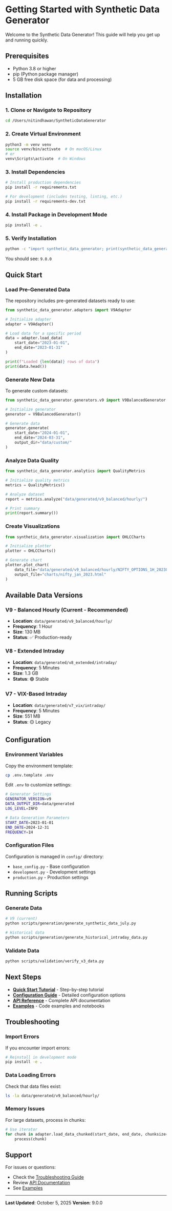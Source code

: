 # Getting Started with Synthetic Data Generator

Welcome to the Synthetic Data Generator! This guide will help you get up and running quickly.

## Prerequisites

- Python 3.8 or higher
- pip (Python package manager)
- 5 GB free disk space (for data and processing)

## Installation

### 1. Clone or Navigate to Repository

```bash
cd /Users/nitindhawan/SyntheticDataGenerator
```

### 2. Create Virtual Environment

```bash
python3 -m venv venv
source venv/bin/activate  # On macOS/Linux
# or
venv\Scripts\activate  # On Windows
```

### 3. Install Dependencies

```bash
# Install production dependencies
pip install -r requirements.txt

# For development (includes testing, linting, etc.)
pip install -r requirements-dev.txt
```

### 4. Install Package in Development Mode

```bash
pip install -e .
```

### 5. Verify Installation

```bash
python -c "import synthetic_data_generator; print(synthetic_data_generator.__version__)"
```

You should see: `9.0.0`

## Quick Start

### Load Pre-Generated Data

The repository includes pre-generated datasets ready to use:

```python
from synthetic_data_generator.adapters import V9Adapter

# Initialize adapter
adapter = V9Adapter()

# Load data for a specific period
data = adapter.load_data(
    start_date="2023-01-01",
    end_date="2023-01-31"
)

print(f"Loaded {len(data)} rows of data")
print(data.head())
```

### Generate New Data

To generate custom datasets:

```python
from synthetic_data_generator.generators.v9 import V9BalancedGenerator

# Initialize generator
generator = V9BalancedGenerator()

# Generate data
generator.generate(
    start_date="2024-01-01",
    end_date="2024-03-31",
    output_dir="data/custom/"
)
```

### Analyze Data Quality

```python
from synthetic_data_generator.analytics import QualityMetrics

# Initialize quality metrics
metrics = QualityMetrics()

# Analyze dataset
report = metrics.analyze("data/generated/v9_balanced/hourly/")

# Print summary
print(report.summary())
```

### Create Visualizations

```python
from synthetic_data_generator.visualization import OHLCCharts

# Initialize plotter
plotter = OHLCCharts()

# Generate chart
plotter.plot_chart(
    data_file="data/generated/v9_balanced/hourly/NIFTY_OPTIONS_1H_20230101.csv",
    output_file="charts/nifty_jan_2023.html"
)
```

## Available Data Versions

### V9 - Balanced Hourly (Current - Recommended)
- **Location**: `data/generated/v9_balanced/hourly/`
- **Frequency**: 1 Hour
- **Size**: 130 MB
- **Status**: ✅ Production-ready

### V8 - Extended Intraday
- **Location**: `data/generated/v8_extended/intraday/`
- **Frequency**: 5 Minutes
- **Size**: 1.3 GB
- **Status**: 🟢 Stable

### V7 - VIX-Based Intraday
- **Location**: `data/generated/v7_vix/intraday/`
- **Frequency**: 5 Minutes
- **Size**: 551 MB
- **Status**: 🟡 Legacy

## Configuration

### Environment Variables

Copy the environment template:

```bash
cp .env.template .env
```

Edit `.env` to customize settings:

```bash
# Generator Settings
GENERATOR_VERSION=v9
DATA_OUTPUT_DIR=data/generated
LOG_LEVEL=INFO

# Data Generation Parameters
START_DATE=2023-01-01
END_DATE=2024-12-31
FREQUENCY=1H
```

### Configuration Files

Configuration is managed in `config/` directory:

- `base_config.py` - Base configuration
- `development.py` - Development settings
- `production.py` - Production settings

## Running Scripts

### Generate Data

```bash
# V9 (current)
python scripts/generation/generate_synthetic_data_july.py

# Historical data
python scripts/generation/generate_historical_intraday_data.py
```

### Validate Data

```bash
python scripts/validation/verify_v3_data.py
```

## Next Steps

- **[Quick Start Tutorial](quick_start.md)** - Step-by-step tutorial
- **[Configuration Guide](configuration.md)** - Detailed configuration options
- **[API Reference](../api/)** - Complete API documentation
- **[Examples](../../examples/)** - Code examples and notebooks

## Troubleshooting

### Import Errors

If you encounter import errors:

```bash
# Reinstall in development mode
pip install -e .
```

### Data Loading Errors

Check that data files exist:

```bash
ls -la data/generated/v9_balanced/hourly/
```

### Memory Issues

For large datasets, process in chunks:

```python
# Use iterator
for chunk in adapter.load_data_chunked(start_date, end_date, chunksize=10000):
    process(chunk)
```

## Support

For issues or questions:
- Check the [Troubleshooting Guide](troubleshooting.md)
- Review [API Documentation](../api/)
- See [Examples](../../examples/)

---

**Last Updated**: October 5, 2025
**Version**: 9.0.0
